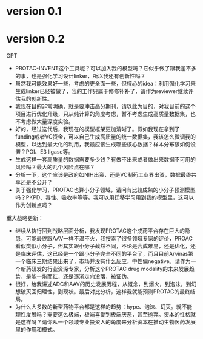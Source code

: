 
# version 0.1

# version 0.2
GPT
- PROTAC-INVENT这个工具呢？可以加入我的模型吗？它似乎做了跟我差不多的事，也是强化学习设计linker，所以我还有创新性吗？
- 虽然我可能效果好一些，考虑的更全面一些，但核心的idea：利用强化学习来生成linker已经被做了，我的工作只属于修修补补了，请作为reviewer继续评估我的创新性。
- 我现在目的非常明确，就是要冲击高分期刊，请以此为目的，对我目前的这个项目进行优化升级，只从纯计算的角度考虑，暂不考虑生成高质量数据集，也不考虑做大量深度实验。
- 好的，经过迭代后，我现在的模型框架更加清晰了。假如我现在拿到了funding或者VC资金，可以自己生成高质量的统一数据集，我该怎么微调我的模型，以达到最大化的利用，我最应该生成哪些核心数据？样本分布该如何设置？POI、E3 ligase等。
- 生成这样一套高质量的数据需要多少钱？有做不出来或者做出来数据不可用的风险吗？最大的几个风险点在哪？
- 分析一下，这个应该是政府如NIH出资，还是VC制药工业界出资，数据最终共享还是不公开？
- 关于强化学习，PROTAC也算小分子领域，请问有比较成熟的小分子预测模型吗？PKPD、毒性、吸收率等等。我可以用迁移学习用到我的模型里，这可以作为创新点吗？

重大战略更新：
- 继续从执行回到战略层面分析，我发现PROTAC这个成药平台存在巨大的隐患，可能最终跟AAV一样不温不火，我搜索了很多领域专家的评价，PROAC看似类似小分子，但其实跟小分子截然不同，不论是合成难易，还是优化，还是临床评估，这已经是一个跟小分子完全不同的平台了，而且目前Arvinas第一个临床三期结果出来了，市场并没有什么反应，中性偏negative。请作为一个新药研发的行业资深专家，分析这个PROTAC drug modality的未来发展趋势，是能一炮而红，还是逐渐走向没落，被证伪。
- 很好，给我讲述ADC和AAV的历史发展历程，从概念，到爆火，到泡沫，到幻想破灭回归理性，到现状。最后对比分析，这样我就能预测PROTAC的最终结局。
- 为什么大多数的新型药物平台都是这样的趋势：hype、泡沫、幻灭。就不能理性发展吗？需要这么极端，极端喜爱到极端厌恶，甚至抛弃。资本的性格就是这样吗？请你从一个领域专业投资人的角度来分析资本在推动生物医药发展里的作用和模式。


